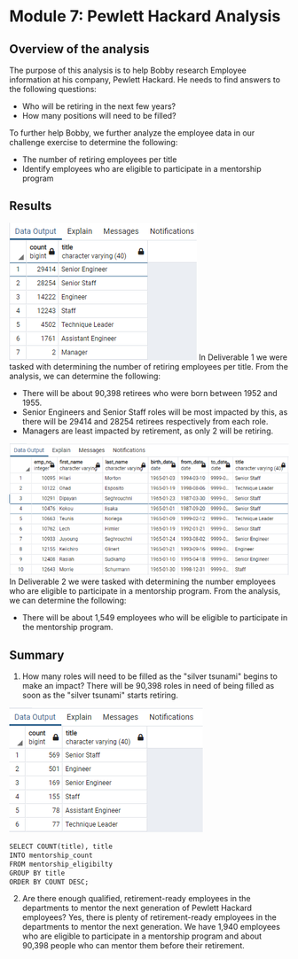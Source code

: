 # Module 7: Pewlett Hackard Analysis
## Overview of the analysis
The purpose of this analysis is to help Bobby research Employee information at his company, Pewlett Hackard. He needs to find answers to the following questions:
- Who will be retiring in the next few years?
- How many positions will need to be filled?

To further help Bobby, we further analyze the employee data in our challenge exercise to determine the following:
- The number of retiring employees per title
- Identify employees who are eligible to participate in a mentorship program

## Results
![Retiring_Titles](https://github.com/Ellla12/Module-7-Pewlett-Hackard-Analysis/blob/main/Data/retiring_titles.png)
In Deliverable 1 we were tasked with determining the number of retiring employees per title. From the analysis, we can determine the following:
- There will be about 90,398 retirees who were born between 1952 and 1955.
- Senior Engineers and Senior Staff roles will be most impacted by this, as there will be 29414 and 28254 retirees respectively from each role.
- Managers are least impacted by retirement, as only 2 will be retiring.

![Mentorship Eligibilty](https://github.com/Ellla12/Module-7-Pewlett-Hackard-Analysis/blob/main/Data/mentorship_eligibilty.png)
In Deliverable 2 we were tasked with determining the number employees who are eligible to participate in a mentorship program. From the analysis, we can determine the following:
- There will be about 1,549 employees who will be eligible to participate in the mentorship program.

## Summary
1. How many roles will need to be filled as the "silver tsunami" begins to make an impact?
There will be 90,398 roles in need of being filled as soon as the "silver tsunami" starts retiring.

![Mentorship Count](https://github.com/Ellla12/Module-7-Pewlett-Hackard-Analysis/blob/main/Data/mentorship_count.png)
```
SELECT COUNT(title), title 
INTO mentorship_count
FROM mentorship_eligibilty
GROUP BY title
ORDER BY COUNT DESC;
```
2. Are there enough qualified, retirement-ready employees in the departments to mentor the next generation of Pewlett Hackard employees?
Yes, there is plenty of retirement-ready employees in the departments to  mentor the next generation. We have 1,940 employees who are eligible to participate in a mentorship program and about 90,398 people who can mentor them before their retirement.